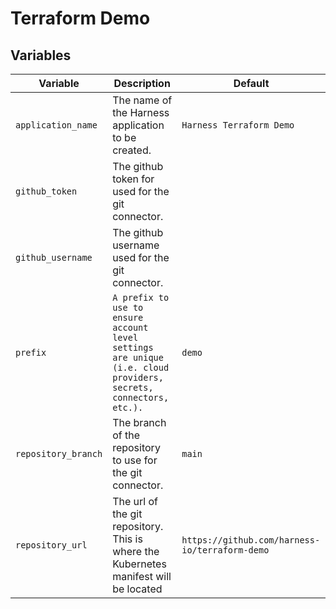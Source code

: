 # Terraform Demo



## Variables

| Variable | Description | Default |
| -------- | ----------- | ------- |
| `application_name` | The name of the Harness application to be created. | `Harness Terraform Demo` |
| `github_token` | The github token for used for the git connector. | |
| `github_username` | The github username used for the git connector. | |
| `prefix` | `A prefix to use to ensure account level settings are unique (i.e. cloud providers, secrets, connectors, etc.).` | `demo` |
| `repository_branch` | The branch of the repository to use for the git connector. | `main` |
| `repository_url` | The url of the git repository. This is where the Kubernetes manifest will be located | `https://github.com/harness-io/terraform-demo`
